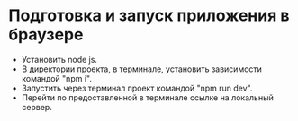 # Подготовка и запуск приложения в браузере

- Установить node js.
- В директории проекта, в терминале, установить зависимости командой "npm i".
- Запустить через терминал проект командой "npm run dev".
- Перейти по предоставленной в терминале ссылке на локальный сервер.

